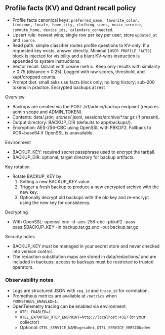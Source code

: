 ## Profile facts (KV) and Qdrant recall policy

- Profile facts canonical keys: `preferred_name, favorite_color, timezone, locale, home_city, clothing_sizes, music_service, commute_home, device_ids, calendars_connected`.
- Upsert rule: newest wins; single row per key per user; store `updated_at` and `source`.
- Read path: simple classifier routes profile questions to KV-only. If a requested key exists, answer directly. Minimal `[USER_PROFILE_FACTS]` block is injected for visibility and a blunt KV-wins instruction is appended to system instructions.
- Vector recall: Qdrant with cosine metric. Keep only results with similarity ≥ 0.75 (distance ≤ 0.25). Logged with raw scores, threshold, and kept/dropped counts.
- Prompt diet: small asks use facts block only; no long history; sub-200 tokens in practice.
Encrypted backups at rest

Overview
- Backups are created via the POST /v1/admin/backup endpoint (requires admin scope and ADMIN_TOKEN).
- Contents: data/*.json, stories/*.jsonl, sessions/archive/*.tar.gz (if present).
- Output directory: BACKUP_DIR (defaults to app/backups/).
- Encryption: AES-256-CBC using OpenSSL with PBKDF2. Fallback to XOR+base64 if OpenSSL is unavailable.

Environment
- BACKUP_KEY: required secret passphrase used to encrypt the tarball.
- BACKUP_DIR: optional, target directory for backup artifacts.

Key rotation
- Rotate BACKUP_KEY by:
  1. Setting a new BACKUP_KEY value.
  2. Trigger a fresh backup to produce a new encrypted archive with the new key.
  3. Optionally decrypt old backups with the old key and re-encrypt using the new key for consistency.

Decrypting
- With OpenSSL:
  openssl enc -d -aes-256-cbc -pbkdf2 -pass pass:$BACKUP_KEY -in backup.tar.gz.enc -out backup.tar.gz

Security notes
- BACKUP_KEY must be managed in your secret store and never checked into version control.
- The redaction substitution maps are stored in data/redactions/ and are included in backups; access to backups must be restricted to trusted operators.



### Observability notes

- Logs are structured JSON with `req_id` and `trace_id` for correlation.
- Prometheus metrics are available at `/metrics` when `PROMETHEUS_ENABLED=1`.
- OpenTelemetry tracing can be enabled via environment:
  - `OTEL_ENABLED=1`
  - `OTEL_EXPORTER_OTLP_ENDPOINT=http://localhost:4317` (or your collector)
  - Optional: `OTEL_SERVICE_NAME=gesahni`, `OTEL_SERVICE_VERSION=dev`
